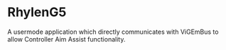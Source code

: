 # RhylenG5
A usermode application which directly communicates with ViGEmBus to allow Controller Aim Assist functionality. 
